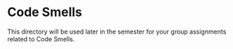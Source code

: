 # Code Smells
This directory will be used later in the semester for your group assignments related to Code Smells.
